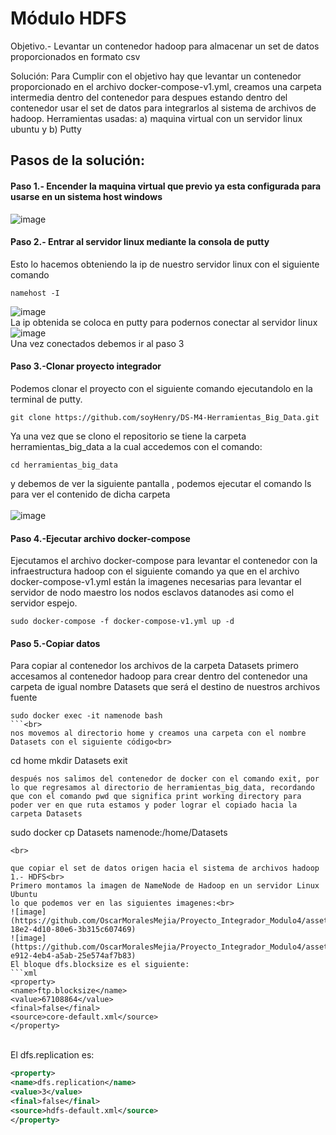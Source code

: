 # Módulo HDFS
Objetivo.- Levantar un contenedor hadoop para almacenar un set de datos proporcionados en formato csv <br>

Solución:
Para Cumplir con el objetivo hay que levantar un contenedor proporcionado en el archivo docker-compose-v1.yml, creamos una carpeta intermedia dentro del contenedor para despues estando dentro del contenedor usar el set de datos para integrarlos al sistema de archivos de hadoop.
Herramientas usadas:
a) maquina virtual con un servidor linux ubuntu y
b) Putty

## Pasos de la solución:
#### Paso 1.- Encender la maquina virtual que previo ya esta configurada para usarse en un sistema host windows
![image](https://github.com/OscarMoralesMejia/Proyecto_Integrador_Modulo4/assets/159685580/6519ac55-8b4a-4570-9612-f8eeb837e02b)

#### Paso 2.- Entrar al servidor linux mediante la consola de putty
Esto lo hacemos obteniendo la ip de nuestro servidor linux con el siguiente comando
```
namehost -I
```
![image](https://github.com/OscarMoralesMejia/Proyecto_Integrador_Modulo4/assets/159685580/83dcd62b-3ad9-4b78-b29a-e6e370c61cbb) <br>
La ip obtenida se coloca en putty para podernos conectar al servidor linux <br>
![image](https://github.com/OscarMoralesMejia/Proyecto_Integrador_Modulo4/assets/159685580/98c63a5c-9f75-4fdd-a386-64228b577060)<br>
Una vez conectados debemos ir al paso 3

#### Paso 3.-Clonar proyecto integrador
Podemos clonar el proyecto con el siguiente comando ejecutandolo en la terminal de putty.
```
git clone https://github.com/soyHenry/DS-M4-Herramientas_Big_Data.git
```
Ya una vez que se clono el repositorio se tiene la carpeta herramientas_big_data a la cual accedemos con el comando:
```
cd herramientas_big_data
```
y debemos de ver la siguiente pantalla , podemos ejecutar el comando ls para ver el contenido de dicha carpeta<br>  
![image](https://github.com/OscarMoralesMejia/Proyecto_Integrador_Modulo4/assets/159685580/8eb506b0-ff83-407f-bcb2-d1b10e0b423d)

#### Paso 4.-Ejecutar archivo docker-compose
Ejecutamos el archivo docker-compose para levantar el contenedor con la infraestructura hadoop con el siguiente comando ya que en el archivo docker-compose-v1.yml están la imagenes necesarias para levantar el servidor de nodo maestro los nodos esclavos datanodes asi como el servidor espejo.
```
sudo docker-compose -f docker-compose-v1.yml up -d
```
#### Paso 5.-Copiar datos
Para copiar al contenedor los archivos de la carpeta Datasets primero accesamos al contenedor hadoop para crear dentro del contenedor una carpeta de igual nombre Datasets que será el destino de nuestros archivos fuente
``` 
sudo docker exec -it namenode bash
```<br>
nos movemos al directorio home y creamos una carpeta con el nombre Datasets con el siguiente código<br>
```
cd home
mkdir Datasets
exit
```
después nos salimos del contenedor de docker con el comando exit, por lo que regresamos al directorio de herramientas_big_data, recordando que con el comando pwd que significa print working directory para poder ver en que ruta estamos y poder lograr el copiado hacia la carpeta Datasets
```
sudo docker cp Datasets namenode:/home/Datasets
```
<br>

que copiar el set de datos origen hacia el sistema de archivos hadoop
1.- HDFS<br>
Primero montamos la imagen de NameNode de Hadoop en un servidor Linux Ubuntu
lo que podemos ver en las siguientes imagenes:<br>
![image](https://github.com/OscarMoralesMejia/Proyecto_Integrador_Modulo4/assets/159685580/3726fcd7-18e2-4d10-80e6-3b315c607469)
![image](https://github.com/OscarMoralesMejia/Proyecto_Integrador_Modulo4/assets/159685580/d1eba69a-e912-4eb4-a5ab-25e574af7b83)
El bloque dfs.blocksize es el siguiente:
```xml
<property>
<name>ftp.blocksize</name>
<value>67108864</value>
<final>false</final>
<source>core-default.xml</source>
</property>
```
<br>
El dfs.replication es:

```xml
<property>
<name>dfs.replication</name>
<value>3</value>
<final>false</final>
<source>hdfs-default.xml</source>
</property>
```
